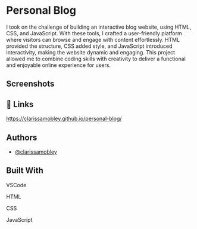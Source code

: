 
# Personal Blog

I took on the challenge of building an interactive blog website, using HTML, CSS, and JavaScript. With these tools, I crafted a user-friendly platform where visitors can browse and engage with content effortlessly. HTML provided the structure, CSS added style, and JavaScript introduced interactivity, making the website dynamic and engaging. This project allowed me to combine coding skills with creativity to deliver a functional and enjoyable online experience for users.

## Screenshots



## 🔗 Links
https://clarissamobley.github.io/personal-blog/


## Authors

- [@clarissamobley](https://github.com/ClarissaMobley?tab=repositories)



## Built With

VSCode

HTML

CSS

JavaScript

